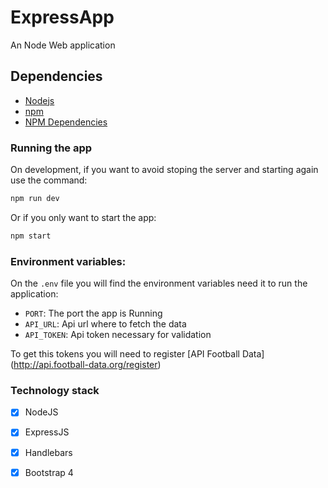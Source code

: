 # ExpressApp

An Node Web application

## Dependencies

- [Nodejs](http://nodejs.org/)
- [npm](http://www.npmjs.com/)
- [NPM Dependencies](package.json)


### Running the app

On development, if you want to avoid stoping the server and starting again use the command:
```js
npm run dev
```

Or if you only want to start the app:

```js
npm start
```

### Environment variables:

On the `.env` file you will find the environment variables need it to run the application:

- `PORT`: The port the app is Running
- `API_URL`: Api url where to fetch the data
- `API_TOKEN`: Api token necessary for validation

To get this tokens you will need to register [API Football Data] (http://api.football-data.org/register)

### Technology stack

- [x] NodeJS
- [x] ExpressJS
- [x] Handlebars
- [X] Bootstrap 4


